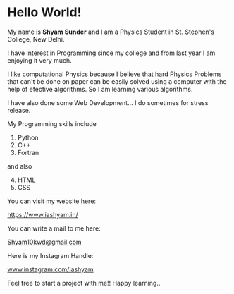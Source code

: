 # Hello World!

My name is __Shyam Sunder__ and I am a Physics Student in St. Stephen's College, New Delhi. 

I have interest in Programming since my college and from last year I am enjoying it very much. 

I like computational Physics because I believe that hard Physics Problems that can't be done on paper can be easily solved using a computer with the help of efective algorithms. So I am learning various algorithms.

I have also done some Web Development... I do sometimes for stress release.

My Programming skills include

1. Python
1. C++
1. Fortran

and also

4. HTML 
5. CSS

You can visit my website here:

https://www.iashyam.in/

You can write a mail to me here:

Shyam10kwd@gmail.com

Here is my Instagram Handle:

www.instagram.com/iashyam

Feel free to start a project with me!! Happy learning..
